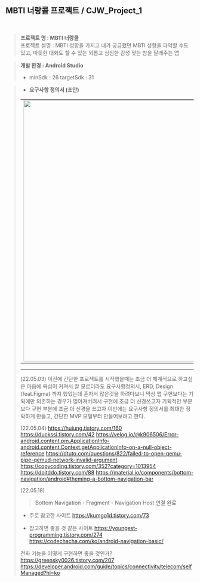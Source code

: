 
<h2> MBTI 너랑콜 프로젝트 / CJW_Project_1 </h2>
<br>

> <b> 프로젝트 명 : MBTI 너랑콜 <br> </b>
> 프로젝트 설명 : MBTI 성향을 가지고 내가 궁금했던 MBTI 성향을 파악할 수도 있고, 따듯한 대화도 할 수 있는 외롭고 심심한 감성 젖는 밤을 달래주는 앱

> <b> 개발 환경 : Android Studio </b>
> * minSdk : 26
> targetSdk : 31

> * <b> 요구사항 정의서 (초안) </b>  <br>
> <table>
  <tr>
    <td><img alt="" src="https://user-images.githubusercontent.com/57258381/166427342-b400f909-fa50-4522-bce3-656d89a55ed6.png" height="700" width="1000"> </td>
  </tr>
</table>




---



(22.05.03)
이전에 간단한 프로젝트를 시작했을때는 조금 더 체계적으로 하고싶은 마음에 욕심이 커져서 잘 모르더라도 요구사항정의서, ERD, Design (feat.Figma) 까지 했었는데 혼자서 많은것을 하려다보니 막상 앱 구현보다는 기획에만 의존하는 경우가 많아져버려서 구현에 조금 더 신경쓰고자 기획적인 부분보다 구현 부분에 조금 더 신경을 쓰고자 이번에는 요구사항 정의서를 최대한 정확하게 만들고, 간단한 MVP 모델부터 만들어보려고 한다.


(22.05.04)
https://huiung.tistory.com/160
https://duckssi.tistory.com/42
https://velog.io/@k906506/Error-android.content.pm.ApplicationInfo-android.content.Context.getApplicationInfo-on-a-null-object-reference
https://dtuto.com/questions/822/failed-to-open-qemu-pipe-qemud-network-invalid-argument
https://copycoding.tistory.com/352?category=1013954
https://doitddo.tistory.com/88
https://material.io/components/bottom-navigation/android#theming-a-bottom-navigation-bar

(22.05.18)
> Bottom Navigation - Fragment - Navigation Host 연결 완료

* 주로 참고한 사이트
https://kumgo1d.tistory.com/73

* 참고하면 좋을 것 같은 사이트
https://youngest-programming.tistory.com/274
https://codechacha.com/ko/android-navigation-basic/

전화 기능을 어떻게 구현하면 좋을 것인가?
https://greensky0026.tistory.com/207
https://developer.android.com/guide/topics/connectivity/telecom/selfManaged?hl=ko

